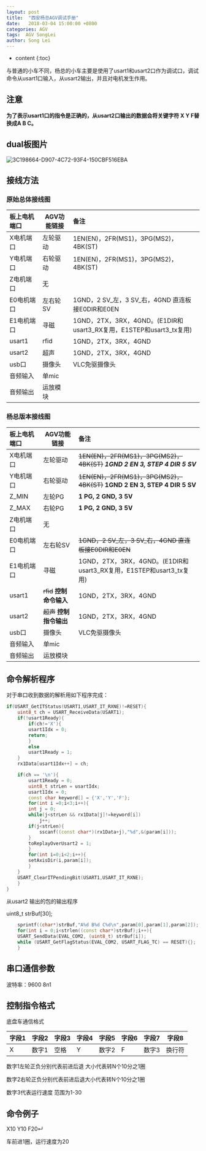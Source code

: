 ```yaml
---
layout: post
title:  "西安杨总AGV调试手册"
date:   2018-03-04 15:00:00 +0800
categories: AGV 
tags:  AGV SongLei
author: Song Lei
---
```


* content
{:toc}

与普通的小车不同，杨总的小车主要是使用了usart1和usart2口作为调试口，调试命令从usart1口输入，从usart2输出，并且对电机发生作用。



## 注意

**为了表示usart1口的指令是正确的，从usart2口输出的数据会将关键字符 X Y F替换成A B C。**

## dual板图片

![3C198664-D907-4C72-93F4-150CBF516EBA](http://leisong03.github.io/images/3C198664-D907-4C72-93F4-150CBF516EBA.png)

## 接线方法

### 原始总体接线图

| 板上电机端口 | AGV功能链接 | 备注                                       |
| :----- | ------- | :--------------------------------------- |
| X电机端口  | 左轮驱动    | 1EN(EN)，2FR(MS1)，3PG(MS2)，4BK(ST)        |
| Y电机端口  | 右轮驱动    | 1EN(EN)，2FR(MS1)，3PG(MS2)，4BK(ST)        |
| Z电机端口  | 无       |                                          |
| E0电机端口 | 左右轮SV   | 1GND，2 SV_左，3 SV_右，4GND 直连板接E0DIR和E0EN   |
| E1电机端口 | 寻磁      | 1GND，2TX，3RX，4GND。(E1DIR和usart3_RX复用，E1STEP和usart3_tx复用) |
| usart1 | rfid    | 1GND，2TX，3RX，4GND                        |
| usart2 | 超声      | 1GND，2TX，3RX，4GND                        |
| usb口   | 摄像头     | VLC免驱摄像头                                 |
| 音频输入   | 单mic    |                                          |
| 音频输出   | 运放模块    |                                          |

### 杨总版本接线图

| 板上电机端口 | AGV功能链接             | 备注                                       |
| :----- | ------------------- | :--------------------------------------- |
| X电机端口  | 左轮驱动                | ~~1EN(EN)，2FR(MS1)，3PG(MS2)，4BK(ST)~~ ***1GND 2 EN 3, STEP 4 DIR 5 SV*** |
| Y电机端口  | 右轮驱动                | ~~1EN(EN)，2FR(MS1)，3PG(MS2)，4BK(ST)~~ **1GND 2 EN 3, STEP 4 DIR 5 SV** |
| Z_MIN  | 左轮PG                | **1 PG, 2 GND, 3 5V**                    |
| Z_MAX  | 右轮PG                | **1 PG, 2 GND, 3 5V**                    |
| Z电机端口  | 无                   |                                          |
| E0电机端口 | 左右轮SV               | ~~1GND，2 SV_左，3 SV_右，4GND 直连板接E0DIR和E0EN~~ |
| E1电机端口 | 寻磁                  | 1GND，2TX，3RX，4GND。(E1DIR和usart3_RX复用，E1STEP和usart3_tx复用) |
| usart1 | ~~rfid~~ **控制命令输入** | 1GND，2TX，3RX，4GND                        |
| usart2 | ~~超声~~ **控制指令输出**   | 1GND，2TX，3RX，4GND                        |
| usb口   | 摄像头                 | VLC免驱摄像头                                 |
| 音频输入   | 单mic                |                                          |
| 音频输出   | 运放模块                |                                          |

## 命令解析程序

对于串口收到数据的解析用如下程序完成：

```c++
if(USART_GetITStatus(USART1,USART_IT_RXNE)!=RESET){
	uint8_t ch = USART_ReceiveData(USART1);
	if(!usart1Ready){
	    if(ch!='X'){
		usart1Idx = 0;
		return;
	    }
	    else
		usart1Ready = 1;
	} 
	rx1Data[usart1Idx++] = ch;

	if(ch == '\n'){
	    usart1Ready = 0;
	    uint8_t strLen = usartIdx;
	    usart1Idx = 0;
	    const char keyword[] = {'X','Y','F'};
	    for(int i =0;i<3;i++){
		int j = 0;
		while(j<strLen && rx1Data[j]!=keyword[i])
		    j++;
		if(j<strLen){
		    sscanf((const char*)(rx1Data+j),"%d",&(param[i]));
		}
		toReplayOverUsart2 = 1;
	    }
	    for(int i=0;i<2;i++){
		setAxisDir(i,param[i]);
	    }
	}
	USART_ClearITPendingBit(USART1,USART_IT_RXNE);
    }
}
```

从usart2 输出的包的输出程序

 uint8_t strBuf[30];

```c++
    sprintf((char*)strBuf,"A%d B%d C%d\n",param[0],param[1],param[2]);
    for(int i = 0;i<strlen((const char*)strBuf);i++){
	USART_SendData(EVAL_COM2, (uint8_t) strBuf[i]);
	while (USART_GetFlagStatus(EVAL_COM2, USART_FLAG_TC) == RESET){};
    }
```




## 串口通信参数

波特率：9600  8n1

## 控制指令格式

底盘车通信格式

| 字段1  | 字段2  | 字段3  | 字段4  | 字段5  | 字段6  | 字段7  | 字段8  |
| ---- | ---- | ---- | ---- | ---- | ---- | ---- | ---- |
| X    | 数字1  | 空格   | Y    | 数字2  | F    | 数字3  | 换行符  |

 数字1左轮正负分别代表前进后退 大小代表转N个10分之1圈

数字2右轮正负分别代表前进后退大小代表转N个10分之1圈

数字3代表运行速度 范围为1-30

## 命令例子

X10 Y10 F20↵

车前进1圈，运行速度为20